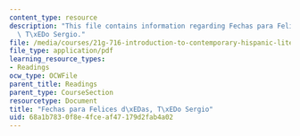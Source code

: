 ```yaml
---
content_type: resource
description: "This file contains information regarding Fechas para Felices d\xEDas,\
  \ T\xEDo Sergio."
file: /media/courses/21g-716-introduction-to-contemporary-hispanic-literature-fall-2007/68a1b7830f8e4fceaf47179d2fab4a02_MIT21G_716F07_Felices.pdf
file_type: application/pdf
learning_resource_types:
- Readings
ocw_type: OCWFile
parent_title: Readings
parent_type: CourseSection
resourcetype: Document
title: "Fechas para Felices d\xEDas, T\xEDo Sergio"
uid: 68a1b783-0f8e-4fce-af47-179d2fab4a02
---
```

